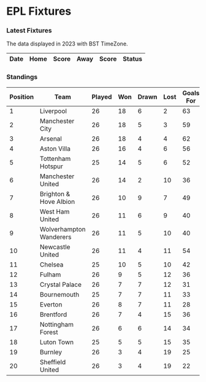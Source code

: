 # EPL Fixtures

### Latest Fixtures

The data displayed in 2023 with BST TimeZone.

<!-- START_TABLE -->
| Date | Home | Score | Away | Score | Status |
|-------------|--------|--------------|--------|--------------|--------|
<!-- END_TABLE -->

### Standings

<!-- START_STANDINGS -->
| Position | Team | Played | Won | Drawn | Lost | Goals For | Goals Against | Goal Difference | Points |
|----------|------|--------|-----|-------|------|-----------|---------------|-----------------|--------|
| 1 | Liverpool | 26 | 18 | 6 | 2 | 63 | 25 | 38 | 60 |
| 2 | Manchester City | 26 | 18 | 5 | 3 | 59 | 26 | 33 | 59 |
| 3 | Arsenal | 26 | 18 | 4 | 4 | 62 | 23 | 39 | 58 |
| 4 | Aston Villa | 26 | 16 | 4 | 6 | 56 | 35 | 21 | 52 |
| 5 | Tottenham Hotspur | 25 | 14 | 5 | 6 | 52 | 38 | 14 | 47 |
| 6 | Manchester United | 26 | 14 | 2 | 10 | 36 | 36 | 0 | 44 |
| 7 | Brighton & Hove Albion | 26 | 10 | 9 | 7 | 49 | 41 | 8 | 39 |
| 8 | West Ham United | 26 | 11 | 6 | 9 | 40 | 45 | -5 | 39 |
| 9 | Wolverhampton Wanderers | 26 | 11 | 5 | 10 | 40 | 40 | 0 | 38 |
| 10 | Newcastle United | 26 | 11 | 4 | 11 | 54 | 45 | 9 | 37 |
| 11 | Chelsea | 25 | 10 | 5 | 10 | 42 | 41 | 1 | 35 |
| 12 | Fulham | 26 | 9 | 5 | 12 | 36 | 42 | -6 | 32 |
| 13 | Crystal Palace | 26 | 7 | 7 | 12 | 31 | 44 | -13 | 28 |
| 14 | Bournemouth | 25 | 7 | 7 | 11 | 33 | 47 | -14 | 28 |
| 15 | Everton | 26 | 8 | 7 | 11 | 28 | 34 | -6 | 25 |
| 16 | Brentford | 26 | 7 | 4 | 15 | 36 | 48 | -12 | 25 |
| 17 | Nottingham Forest | 26 | 6 | 6 | 14 | 34 | 48 | -14 | 24 |
| 18 | Luton Town | 25 | 5 | 5 | 15 | 35 | 51 | -16 | 20 |
| 19 | Burnley | 26 | 3 | 4 | 19 | 25 | 58 | -33 | 13 |
| 20 | Sheffield United | 26 | 3 | 4 | 19 | 22 | 66 | -44 | 13 |
<!-- END_STANDINGS -->
